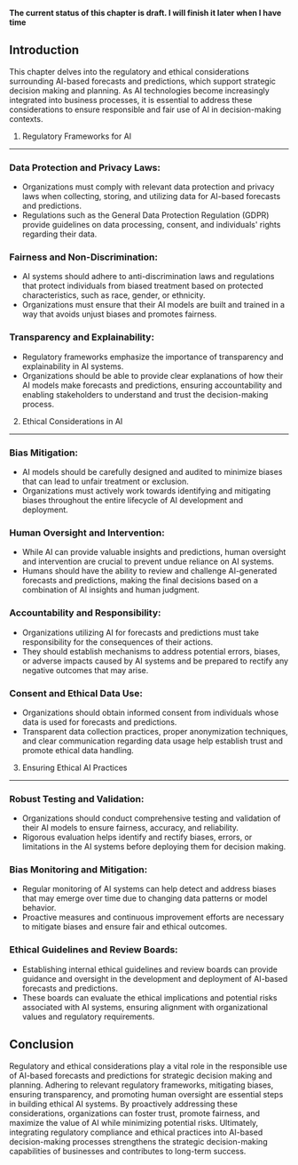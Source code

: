 **The current status of this chapter is draft. I will finish it later when I have time**

Introduction
------------

This chapter delves into the regulatory and ethical considerations surrounding AI-based forecasts and predictions, which support strategic decision making and planning. As AI technologies become increasingly integrated into business processes, it is essential to address these considerations to ensure responsible and fair use of AI in decision-making contexts.

1. Regulatory Frameworks for AI
-------------------------------

### Data Protection and Privacy Laws:

* Organizations must comply with relevant data protection and privacy laws when collecting, storing, and utilizing data for AI-based forecasts and predictions.
* Regulations such as the General Data Protection Regulation (GDPR) provide guidelines on data processing, consent, and individuals' rights regarding their data.

### Fairness and Non-Discrimination:

* AI systems should adhere to anti-discrimination laws and regulations that protect individuals from biased treatment based on protected characteristics, such as race, gender, or ethnicity.
* Organizations must ensure that their AI models are built and trained in a way that avoids unjust biases and promotes fairness.

### Transparency and Explainability:

* Regulatory frameworks emphasize the importance of transparency and explainability in AI systems.
* Organizations should be able to provide clear explanations of how their AI models make forecasts and predictions, ensuring accountability and enabling stakeholders to understand and trust the decision-making process.

2. Ethical Considerations in AI
-------------------------------

### Bias Mitigation:

* AI models should be carefully designed and audited to minimize biases that can lead to unfair treatment or exclusion.
* Organizations must actively work towards identifying and mitigating biases throughout the entire lifecycle of AI development and deployment.

### Human Oversight and Intervention:

* While AI can provide valuable insights and predictions, human oversight and intervention are crucial to prevent undue reliance on AI systems.
* Humans should have the ability to review and challenge AI-generated forecasts and predictions, making the final decisions based on a combination of AI insights and human judgment.

### Accountability and Responsibility:

* Organizations utilizing AI for forecasts and predictions must take responsibility for the consequences of their actions.
* They should establish mechanisms to address potential errors, biases, or adverse impacts caused by AI systems and be prepared to rectify any negative outcomes that may arise.

### Consent and Ethical Data Use:

* Organizations should obtain informed consent from individuals whose data is used for forecasts and predictions.
* Transparent data collection practices, proper anonymization techniques, and clear communication regarding data usage help establish trust and promote ethical data handling.

3. Ensuring Ethical AI Practices
--------------------------------

### Robust Testing and Validation:

* Organizations should conduct comprehensive testing and validation of their AI models to ensure fairness, accuracy, and reliability.
* Rigorous evaluation helps identify and rectify biases, errors, or limitations in the AI systems before deploying them for decision making.

### Bias Monitoring and Mitigation:

* Regular monitoring of AI systems can help detect and address biases that may emerge over time due to changing data patterns or model behavior.
* Proactive measures and continuous improvement efforts are necessary to mitigate biases and ensure fair and ethical outcomes.

### Ethical Guidelines and Review Boards:

* Establishing internal ethical guidelines and review boards can provide guidance and oversight in the development and deployment of AI-based forecasts and predictions.
* These boards can evaluate the ethical implications and potential risks associated with AI systems, ensuring alignment with organizational values and regulatory requirements.

Conclusion
----------

Regulatory and ethical considerations play a vital role in the responsible use of AI-based forecasts and predictions for strategic decision making and planning. Adhering to relevant regulatory frameworks, mitigating biases, ensuring transparency, and promoting human oversight are essential steps in building ethical AI systems. By proactively addressing these considerations, organizations can foster trust, promote fairness, and maximize the value of AI while minimizing potential risks. Ultimately, integrating regulatory compliance and ethical practices into AI-based decision-making processes strengthens the strategic decision-making capabilities of businesses and contributes to long-term success.
